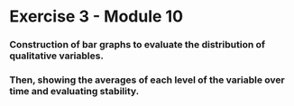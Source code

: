 # Exercise 3 - Module 10

### Construction of bar graphs to evaluate the distribution of qualitative variables.
### Then, showing the averages of each level of the variable over time and evaluating stability.
